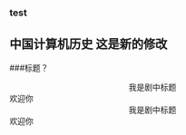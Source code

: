 ### test
中国计算机历史
这是新的修改
--------------------
###标题？
<center>我是剧中标题</center>
<tab><tab>欢迎你



<center>我是剧中标题</center>
<tab><tab>欢迎你
